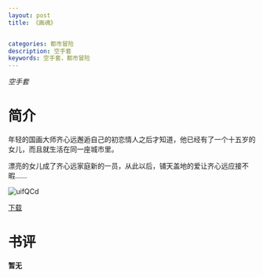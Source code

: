 ```yaml
---
layout: post
title: 《画魂》


categories: 都市冒险
description: 空手套
keywords: 空手套，都市冒险
---
```


*空手套*

# 简介

年轻的国画大师齐心远邂逅自己的初恋情人之后才知道，他已经有了一个十五岁的女儿，而且就生活在同一座城市里。

漂亮的女儿成了齐心远家庭新的一员，从此以后，铺天盖地的爱让齐心远应接不暇……

![uifQCd](https://cdn.jsdelivr.net/gh/YYbooks0/yybooks0img@master/bookscover2/uifQCd.1x02dhcwivhc.jpg)

[下载](https://link.jscdn.cn/1drv/aHR0cHM6Ly8xZHJ2Lm1zL3QvcyFBaGU2R2dNWmVFb2poZzY1TGV3X2ZER19hMWUxP2U9ZmNZckl4.txt)

# 书评

**暂无**





